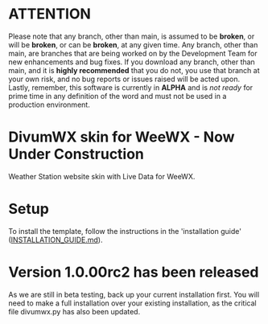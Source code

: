 # ATTENTION
Please note that any branch, other than main, is assumed to be **broken**, or will be **broken**, or can be **broken**, at any given time. Any branch, other than main, are branches that are being worked on by the Development Team for new enhancements and bug fixes. If you download any branch, other than main, and it is **highly recommended** that you do not, you use that branch at your own risk, and no bug reports or issues raised will be acted upon. Lastly, remember, this software is currently in **ALPHA** and is _not ready_ for prime time in any definition of the word and must not be used in a production environment.

# DivumWX skin for WeeWX - Now Under Construction
Weather Station website skin with Live Data for WeeWX. 

# Setup

To install the template, follow the instructions in the 'installation guide' ([INSTALLATION_GUIDE.md](https://github.com/Millardiang/weewx-divumwx/blob/alpha/INSTALLATION_GUIDE.md)).

# Version 1.0.00rc2 has been released

As we are still in beta testing, back up your current installation first. You will need to make a full installation over your existing installation, as the critical file divumwx.py has also been updated.
